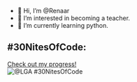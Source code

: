 - 👋 Hi, I’m @Renaar
- 👀 I’m interested in becoming a teacher.
- 🌱 I’m currently learning python.

## #30NitesOfCode:
  [Check out my progress!](https://www.codedex.io/@LGA/30-nites-of-code)  
  ![@LGA #30NitesOfCode](https://www.codedex.io/api/petStatus?user=LGA)

<!---
Renaar/Renaar is a ✨ special ✨ repository because its `README.md` (this file) appears on your GitHub profile.
You can click the Preview link to take a look at your changes.
--->
